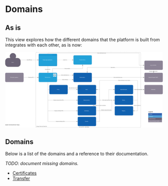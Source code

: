 # Domains

## As is

This view explores how the different domains that the platform is built from
integrates with each other, as is now:

![Exploded view of Energy Track and Trace DK](../diagrams/domain-as-is.drawio.svg)

## Domains

Below is a list of the domains and a reference to their documentation.

*TODO: document missing domains.*

- [Certificates](certificates.md)
- [Transfer](transfer.md)
